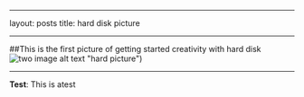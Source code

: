 ***
layout: posts
title: hard disk picture
***
##This is the first picture of getting started creativity with hard disk
![two image alt text]({{fjalalvand.github.io}}/assets/images/hardpic.jpg) "hard picture")


***
**Test**: This is atest
